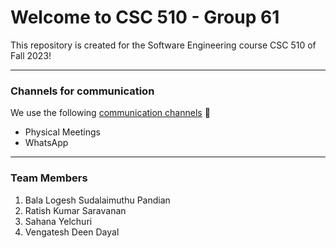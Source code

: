 # Welcome to CSC 510 - Group 61 

This repository is created for the Software Engineering course CSC 510 of Fall 2023!

---

### Channels for communication

We use the following [communication channels](assets/communication) &#128279;

- Physical Meetings
- WhatsApp

---

### Team Members

1. Bala Logesh Sudalaimuthu Pandian
2. Ratish Kumar Saravanan 
3. Sahana  Yelchuri
4. Vengatesh Deen Dayal